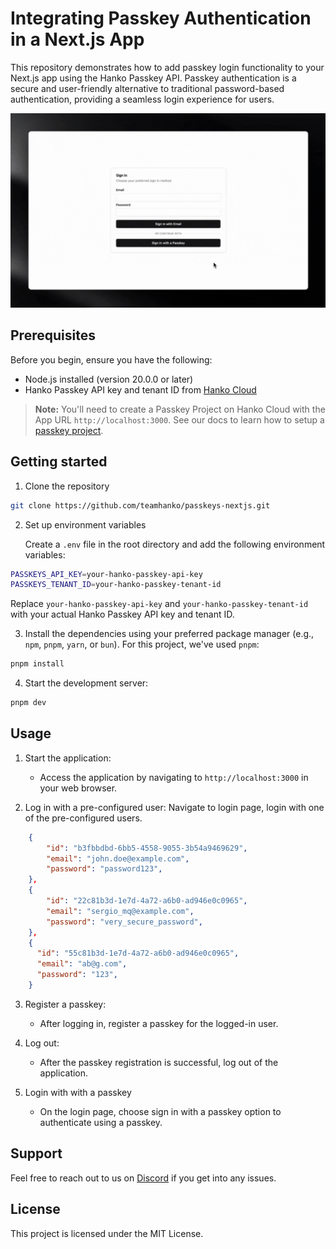 # Integrating Passkey Authentication in a Next.js App

This repository demonstrates how to add passkey login functionality to your Next.js app using the Hanko Passkey API. Passkey authentication is a secure and user-friendly alternative to traditional password-based authentication, providing a seamless login experience for users.

![Passkey demo](/passkey.gif)

## Prerequisites

Before you begin, ensure you have the following:

- Node.js installed (version 20.0.0 or later)
- Hanko Passkey API key and tenant ID from [Hanko Cloud](https://cloud.hanko.io/)

> **Note:**
> You'll need to create a Passkey Project on Hanko Cloud with the App URL `http://localhost:3000`. See our docs to learn how to setup a [passkey project](https://hanko.mintlify.app/passkey-api/setup-passkey-project).

## Getting started

1. Clone the repository

```bash
git clone https://github.com/teamhanko/passkeys-nextjs.git
```

2. Set up environment variables

    Create a `.env` file in the root directory and add the following environment variables:

```sh
PASSKEYS_API_KEY=your-hanko-passkey-api-key
PASSKEYS_TENANT_ID=your-hanko-passkey-tenant-id
```

   Replace `your-hanko-passkey-api-key` and `your-hanko-passkey-tenant-id` with your actual Hanko Passkey API key and tenant ID.

3. Install the dependencies using your preferred package manager (e.g., `npm`, `pnpm`, `yarn`, or `bun`). For this project, we've used `pnpm`:

```bash
pnpm install
```

4. Start the development server:

```bash
pnpm dev
```

## Usage

1. Start the application:

   - Access the application by navigating to `http://localhost:3000` in your web browser.

2. Log in with a pre-configured user: Navigate to login page, login with one of the pre-configured users.

```json
    {
        "id": "b3fbbdbd-6bb5-4558-9055-3b54a9469629",
        "email": "john.doe@example.com",
        "password": "password123",
    },
    {
        "id": "22c81b3d-1e7d-4a72-a6b0-ad946e0c0965",
        "email": "sergio_mq@example.com",
        "password": "very_secure_password",
    },
    {
      "id": "55c81b3d-1e7d-4a72-a6b0-ad946e0c0965",
      "email": "ab@g.com",
      "password": "123",
    }
```

3. Register a passkey:

   - After logging in, register a passkey for the logged-in user.

4. Log out:

   - After the passkey registration is successful, log out of the application.

5. Login with with a passkey

   - On the login page, choose sign in with a passkey option to authenticate using a passkey.

## Support

Feel free to reach out to us on [Discord](https://hanko.io/community) if you get into any issues.

## License

This project is licensed under the MIT License.

